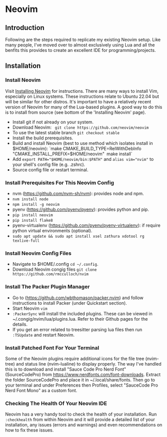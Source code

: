 # Neovim

## Introduction

Following are the steps required to replicate my existing Neovim setup.
Like many people, I've moved over to almost exclusively using Lua and all the 
benfits this provides to create an excellent IDE for programming/projects.

## Installation

### Install Neovim

Visit [Installing
Neovim](https://github.com/neovim/neovim/wiki/Installing-Neovim) for
instructions. There are many ways to install Vim, especially on Linux systems.
These instructions relate to Ubuntu 22.04 but will be similar for other
distros. It's important to have a relatively recent version of Neovim for many
of the Lua-based plugins. A good way to do this is to install from source (see
bottom of the 'Installing Neovim' page).

- Install git if not already on your system.
- Download Neovim: ` git clone https://github.com/neovim/neovim`
- To use the latest stable branch `git checkout stable`
- Install the build prerequisites.
- Build and install Neovim (best to use method which isolates install in
  $HOME/neovim):
  `make CMAKE_BUILD_TYPE=RelWithDebInfo "CMAKE_INSTALL_PREFIX=$HOME/neovim"`
  `make install`
- Add `export PATH="$HOME/neovim/bin:$PATH"` and `alias vim="nvim"` to your
  shell's config file (e.g. .zshrc).
- Source config file or restart terminal.

### Install Prerequisites For This Neovim Config
- nvm (https://github.com/nvm-sh/nvm): provides node and npm.
- `nvm install node`
- `npm install -g neovim`
- pyenv (https://github.com/pyenv/pyenv): provides python and pip.
- `pip install neovim`
- `pip install flake8`
- pyenv-virtualenv (https://github.com/pyenv/pyenv-virtualenv): if require
  python virtual environments (optional).
- `sudo apt update && sudo apt install xsel zathura xdotool rg texlive-full`

### Install Neovim Config Files
- Navigate to $HOME/.config `cd ~/.config`.
- Download Neovim congig files `git clone https://github.com/rmcculloch/nvim`

### Install The Packer Plugin Manager
- Go to (https://github.com/wbthomason/packer.nvim) and follow instructions to
  install Packer (under Quickstart section).
- Start Neovim `vim`
- `:PackerSync` will install the included plugins. These can be viewed in
  ~/.congig/nvim/lua/plugins.lua. Refer to their Github pages for the details.
- If you get an error related to treesitter parsing lua files then run
  `:TSUpdate` and restart Neovim.

### Install Patched Font For Your Terminal
Some of the Neovim plugins require additional icons for the file tree
(nvim-tree) and status line (nvim-lualine) to display properly. The way I've
handled this is to download and install "Sauce Code Pro Nerd Font"
(SourceCodePro) from https://www.nerdfonts.com/font-downloads. Extract the
folder SourceCodePro and place it in ~/.local/share/fonts. Then go to your
terminal and under Preferences then Profiles, select "SauceCode Pro Nerd Font
Mono" as a custom font.

### Checking The Health Of Your Neovim IDE
Neovim has a very handy tool to check the health of your installation.
Run `:checkhealth` from within Neovim and it will provide a detailed list of
your installation, any issues (errors and warnings) and even recommendations
on how to fix these issues.





